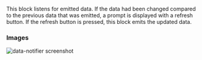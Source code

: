 This block listens for emitted data. If the data had been changed compared to the previous data that
was emitted, a prompt is displayed with a refresh button. If the refresh button is pressed, this
block emits the updated data.

### Images

![data-notifier screenshot](https://gitlab.com/appsemble/appsemble/-/raw/0.34.3/config/assets/data-notifier.png)
